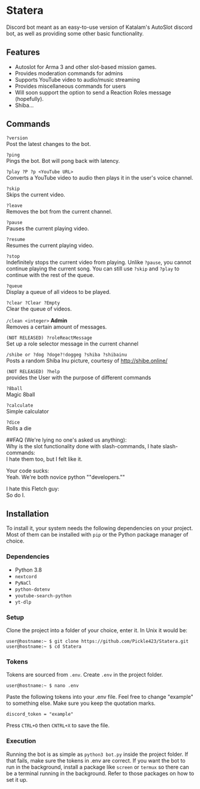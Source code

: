 # Statera
Discord bot meant as an easy-to-use version of Katalam's AutoSlot discord bot, as well as providing some other basic functionality.

## Features
- Autoslot for Arma 3 and other slot-based mission games.
- Provides moderation commands for admins
- Supports YouTube video to audio/music streaming
- Provides miscellaneous commands for users
- Will soon support the option to send a Reaction Roles message (hopefully).
- Shiba...

## Commands
`?version`<br />
Post the latest changes to the bot.

`?ping`<br />
Pings the bot. Bot will pong back with latency.

`?play ?P ?p <YouTube URL>`<br />
Converts a YouTube video to audio then plays it in the user's voice channel.

`?skip`<br />
Skips the current video.

`?leave`<br />
Removes the bot from the current channel.

`?pause`<br />
Pauses the current playing video.

`?resume`<br />
Resumes the current playing video.

`?stop`<br />
Indefinitely stops the current video from playing. Unlike `?pause`, you cannot continue playing the current song. You can still use `?skip` and `?play` to continue with the rest of the queue.

`?queue`<br />
Display a queue of all videos to be played.

`?clear ?Clear ?Empty`<br />
Clear the queue of videos.

`/clean <integer>` **Admin**<br />
Removes a certain amount of messages.

`(NOT RELEASED) ?roleReactMessage`<br />
Set up a role selector message in the current channel

`/shibe or ?dog ?doge?!doggeg ?shiba ?shibainu`<br />
Posts a random Shiba Inu picture, courtesy of http://shibe.online/

`(NOT RELEASED) ?help`<br/>
provides the User with the purpose of different commands

`?8ball`<br/>
Magic 8ball

`?calculate`<br/>
Simple calculator

`?dice`<br/>
Rolls a die

##FAQ (We're lying no one's asked us anything):<br/>
Why is the slot functionality done with slash-commands, I hate slash-commands:<br/>
I hate them too, but I felt like it.

Your code sucks:<br/>
Yeah. We're both novice python ""developers.""

I hate this Fletch guy:<br/>
So do I.

## Installation
To install it, your system needs the following dependencies on your project. Most of them can be installed with `pip` or the Python package manager of choice.

### Dependencies
- Python 3.8
- `nextcord`
- `PyNaCl`
- `python-dotenv`
- `youtube-search-python`
- `yt-dlp`

### Setup
Clone the project into a folder of your choice, enter it. In Unix it would be:

```shell
user@hostname:~ $ git clone https://github.com/Pickle423/Statera.git
user@hostname:~ $ cd Statera
```

### Tokens
Tokens are sourced from `.env`. Create `.env` in the project folder.

```shell
user@hostname:~ $ nano .env
```

Paste the following tokens into your .env file. Feel free to change "example" to something else. Make sure you keep the quotation marks.

```
discord_token = "example"
```

Press `CTRL+O` then `CNTRL+X` to save the file.

### Execution
Running the bot is as simple as `python3 bot.py` inside the project folder. If that fails, make sure the tokens in .env are correct. If you want the bot to run in the background, install a package like `screen` or `termux` so there can be a terminal running in the background. Refer to those packages on how to set it up.
